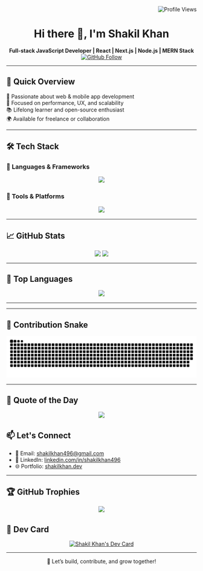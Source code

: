 <!-- Profile Views Counter -->
<p align="right">
  <img src="https://komarev.com/ghpvc/?username=shakilkhan496&style=flat-square&color=blue" alt="Profile Views"/>
</p>

<h1 align="center">Hi there 👋, I'm Shakil Khan</h1>

<p align="center">
  <b>Full-stack JavaScript Developer | React | Next.js | Node.js | MERN Stack</b><br/>
  <a href="https://github.com/shakilkhan496">
    <img src="https://img.shields.io/github/followers/shakilkhan496?label=Follow%20Me&style=social" alt="GitHub Follow"/>
  </a>
</p>

---

## 🧠 Quick Overview

🚀 Passionate about web & mobile app development  
🎯 Focused on performance, UX, and scalability  
📚 Lifelong learner and open-source enthusiast  
🌍 Available for freelance or collaboration

---

## 🛠️ Tech Stack

### 🔷 Languages & Frameworks

<p align="center">
  <img src="https://skillicons.dev/icons?i=js,ts,html,css,react,nextjs,nodejs,express,mongodb,tailwind,bootstrap,redux" />
</p>

### 🔧 Tools & Platforms

<p align="center">
  <img src="https://skillicons.dev/icons?i=git,github,vscode,figma,vercel,postman,linux" />
</p>

---

## 📈 GitHub Stats

<p align="center">
  <img src="https://github-readme-stats.vercel.app/api?username=shakilkhan496&show_icons=true&theme=radical" height="180" />
  <img src="https://streak-stats.demolab.com?user=shakilkhan496&theme=radical&hide_border=true" height="180"/>
</p>

---

## 📌 Top Languages

<p align="center">
  <img src="https://github-readme-stats.vercel.app/api/top-langs/?username=shakilkhan496&layout=compact&theme=radical&langs_count=8" height="180"/>
</p>

---



---

## 🐍 Contribution Snake

<p align="center">
  <img src="https://github.com/1999AZZAR/1999AZZAR/blob/readme/resources/grid-snake.svg" alt="snake animation" />
</p>

---

 



## 📃 Quote of the Day

<p align="center">
  <img src="https://quotes-github-readme.vercel.app/api?type=horizontal&theme=radical" />
</p>


## 📫 Let's Connect

- 📧 Email: [shakilkhan496@gmail.com](mailto:shakilkhan496@gmail.com)  
- 💼 LinkedIn: [linkedin.com/in/shakilkhan496](https://linkedin.com/in/shakilkhan496)  
- 🌐 Portfolio: [shakilkhan.dev](https://shakil-khan-portfolio.vercel.app/)  

---

## 🏆 GitHub Trophies

<p align="center">
  <img src="https://github-profile-trophy.vercel.app/?username=shakilkhan496&theme=algolia&no-bg=true&no-frame=true&margin-w=10" />
</p>

## 💼 Dev Card

<p align="center">
  <a href="https://app.daily.dev/shakilkhan496">
    <img src="https://api.daily.dev/devcards/v2/MckMr91UmYIs17vYzu2qm.png?type=wide&r=5ta" width="652" alt="Shakil Khan's Dev Card"/>
  </a>
</p>


---

<p align="center">
  🚀 Let’s build, contribute, and grow together!
</p>
